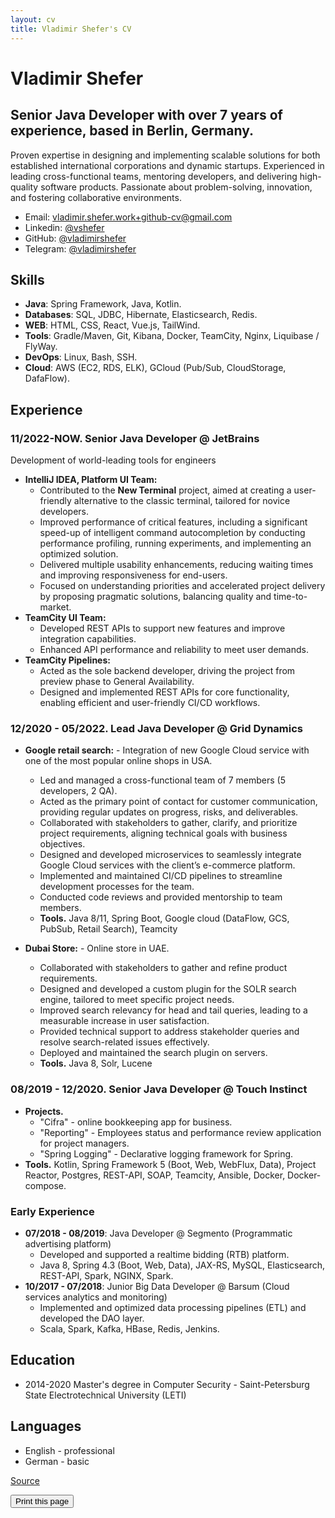 ```yaml
---
layout: cv
title: Vladimir Shefer's CV
---
```


# Vladimir Shefer

## Senior Java Developer with over 7 years of experience, based in Berlin, Germany.
Proven expertise in designing and implementing scalable solutions for both established international corporations and dynamic startups. Experienced in leading cross-functional teams, mentoring developers, and delivering high-quality software products. Passionate about problem-solving, innovation, and fostering collaborative environments.

- Email: [vladimir.shefer.work+github-cv@gmail.com](mailto:vladimir.shefer.work+github-cv@gmail.com)
- Linkedin: [@vshefer](https://www.linkedin.com/in/vshefer)
- GitHub: [@vladimirshefer](https://github.com/vladimirshefer)
- Telegram: [@vladimirshefer](https://t.me/vladimirshefer)

## Skills
- **Java**: Spring Framework, Java, Kotlin.
- **Databases**: SQL, JDBC, Hibernate, Elasticsearch, Redis.
- **WEB**: HTML, CSS, React, Vue.js, TailWind.
- **Tools**: Gradle/Maven, Git, Kibana, Docker, TeamCity, Nginx, Liquibase / FlyWay.
- **DevOps**: Linux, Bash, SSH.
- **Cloud**: AWS (EC2, RDS, ELK), GCloud (Pub/Sub, CloudStorage, DafaFlow).

## Experience

### 11/2022-NOW. Senior Java Developer @ JetBrains
  Development of world-leading tools for engineers

- **IntelliJ IDEA, Platform UI Team:**  
  - Contributed to the **New Terminal** project, aimed at creating a user-friendly alternative to the classic terminal, tailored for novice developers.  
  - Improved performance of critical features, including a significant speed-up of intelligent command autocompletion by conducting performance profiling, running experiments, and implementing an optimized solution.  
  - Delivered multiple usability enhancements, reducing waiting times and improving responsiveness for end-users.  
  - Focused on understanding priorities and accelerated project delivery by proposing pragmatic solutions, balancing quality and time-to-market.  
- **TeamCity UI Team:**
  - Developed REST APIs to support new features and improve integration capabilities.  
  - Enhanced API performance and reliability to meet user demands.
- **TeamCity Pipelines:**
  - Acted as the sole backend developer, driving the project from preview phase to General Availability.
  - Designed and implemented REST APIs for core functionality, enabling efficient and user-friendly CI/CD workflows.

### 12/2020 - 05/2022. Lead Java Developer @ Grid Dynamics

- **Google retail search:** - Integration of new Google Cloud service with one of the most popular online shops in USA.
  - Led and managed a cross-functional team of 7 members (5 developers, 2 QA).
  - Acted as the primary point of contact for customer communication, providing regular updates on progress, risks, and deliverables.
  - Collaborated with stakeholders to gather, clarify, and prioritize project requirements, aligning technical goals with business objectives.
  - Designed and developed microservices to seamlessly integrate Google Cloud services with the client’s e-commerce platform.
  - Implemented and maintained CI/CD pipelines to streamline development processes for the team.
  - Conducted code reviews and provided mentorship to team members.
  - **Tools.** Java 8/11, Spring Boot, Google cloud (DataFlow, GCS, PubSub, Retail Search), Teamcity

- **Dubai Store:** - Online store in UAE.
  - Collaborated with stakeholders to gather and refine product requirements.
  - Designed and developed a custom plugin for the SOLR search engine, tailored to meet specific project needs.
  - Improved search relevancy for head and tail queries, leading to a measurable increase in user satisfaction.
  - Provided technical support to address stakeholder queries and resolve search-related issues effectively.
  - Deployed and maintained the search plugin on servers.
  - **Tools.** Java 8, Solr, Lucene

### 08/2019 - 12/2020. Senior Java Developer @ Touch Instinct
  - **Projects.**
    - "Cifra" - online bookkeeping app for business.
    - "Reporting" - Employees status and performance review application for project managers.
    - "Spring Logging" - Declarative logging framework for Spring.
  - **Tools.** Kotlin, Spring Framework 5 (Boot, Web, WebFlux, Data), Project Reactor, Postgres, REST-API, SOAP, Teamcity, Ansible, Docker, Docker-compose.

### Early Experience  
- **07/2018 - 08/2019**: Java Developer @ Segmento (Programmatic advertising platform)  
  - Developed and supported a realtime bidding (RTB) platform.  
  - Java 8, Spring 4.3 (Boot, Web, Data), JAX-RS, MySQL, Elasticsearch, REST-API, Spark, NGINX, Spark.  
- **10/2017 - 07/2018**: Junior Big Data Developer @ Barsum (Cloud services analytics and monitoring)  
  - Implemented and optimized data processing pipelines (ETL) and developed the DAO layer.  
  - Scala, Spark, Kafka, HBase, Redis, Jenkins.  

## Education
- 2014-2020 Master's degree in Computer Security - Saint-Petersburg State Electrotechnical University (LETI)

## Languages
- English - professional
- German - basic


[Source](https://github.com/vladimirshefer/cv/blob/master/index.md)

<input type="button" value="Print this page" onClick="window.print()">


<!-- ### Footer

Last updated: Nov 2024 -->


